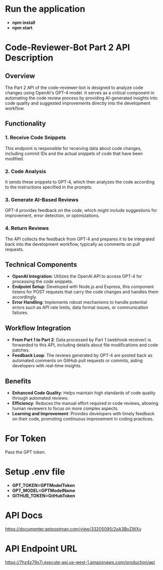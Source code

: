 # Run the application
- **npm install**
- **npm start**

# Code-Reviewer-Bot Part 2 API Description

## Overview
The Part 2 API of the code-reviewer-bot is designed to analyze code changes using OpenAI's GPT-4 model. It serves as a critical component in automating the code review process by providing AI-generated insights into code quality and suggested improvements directly into the development workflow.

## Functionality
### 1. Receive Code Snippets
This endpoint is responsible for receiving data about code changes, including commit IDs and the actual snippets of code that have been modified. 

### 2. Code Analysis
It sends these snippets to GPT-4, which then analyzes the code according to the instructions specified in the prompts.

### 3. Generate AI-Based Reviews
GPT-4 provides feedback on the code, which might include suggestions for improvement, error detection, or optimizations.

### 4. Return Reviews
The API collects the feedback from GPT-4 and prepares it to be integrated back into the development workflow, typically as comments on pull requests.

## Technical Components
- **OpenAI Integration**: Utilizes the OpenAI API to access GPT-4 for processing the code snippets.
- **Endpoint Setup**: Developed with Node.js and Express, this component listens for POST requests that carry the code changes and handles them accordingly.
- **Error Handling**: Implements robust mechanisms to handle potential errors such as API rate limits, data format issues, or communication failures.

## Workflow Integration
- **From Part 1 to Part 2**: Data processed by Part 1 (webhook receiver) is forwarded to this API, including details about file modifications and code patches.
- **Feedback Loop**: The reviews generated by GPT-4 are posted back as automated comments on GitHub pull requests or commits, aiding developers with real-time insights.

## Benefits
- **Enhanced Code Quality**: Helps maintain high standards of code quality through automated reviews.
- **Efficiency**: Reduces the manual effort required in code reviews, allowing human reviewers to focus on more complex aspects.
- **Learning and Improvement**: Provides developers with timely feedback on their code, promoting continuous improvement in coding practices.


# For Token
Pass the GPT token.

# Setup .env file
- **GPT_TOKEN=GPTModelToken**
- **GPT_MODEL=GPTModelName**
- **GITHUB_TOKEN=GitHubToken**

# API Docs
https://documenter.getpostman.com/view/33205095/2sA3BoZWXv

# API Endpoint URL
https://7hz4z79x7i.execute-api.us-west-1.amazonaws.com/production/api
